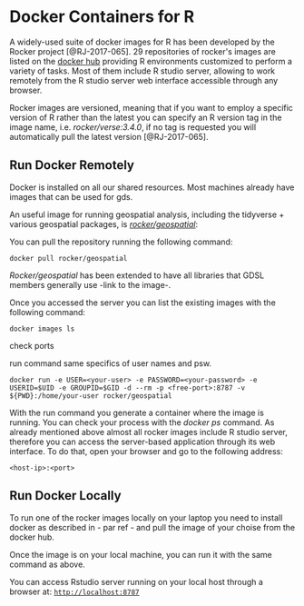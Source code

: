 # Docker Containers for R

A widely-used suite of docker images for R has been developed by the Rocker project [@RJ-2017-065]. 29 repositories of rocker's images are listed on the [docker hub](https://hub.docker.com/u/rocker/) providing R environments customized to perform a variety of tasks. Most of them include R studio server, allowing to work remotely from the R studio server web interface accessible through any browser.

Rocker images are versioned, meaning that if you want to employ a specific version of R rather than the latest you can specify an R version tag in the image name, i.e. *rocker/verse:3.4.0*, if no tag is requested you will automatically pull the latest version [@RJ-2017-065]. 

## Run Docker Remotely

Docker is installed on all our shared resources. Most machines already have images that can be used for gds. 

An useful image for running geospatial analysis, including the tidyverse + various geospatial packages, is [*rocker/geospatial*](https://hub.docker.com/r/rocker/geospatial):

 You can pull the repository running the following command:

```shell
docker pull rocker/geospatial
```

*Rocker/geospatial* has been extended to have all libraries that GDSL members generally use -link to the image-. 

Once you accessed the server you can list the existing images with the following command:

```shell
docker images ls
```
check ports

run command same specifics of user names and psw.

```shell
docker run -e USER=<your-user> -e PASSWORD=<your-password> -e USERID=$UID -e GROUPID=$GID -d --rm -p <free-port>:8787 -v ${PWD}:/home/your-user rocker/geospatial
```
With the run command you generate a container where the image is running. You can check your process with the *docker ps* command. As already mentioned above almost all rocker images include R studio server, therefore you can access the server-based application through its web interface. To do that, open your browser and go to the following address:
```shell
<host-ip>:<port>
``` 

## Run Docker Locally

To run one of the rocker images locally on your laptop you need to install docker as described in - par ref - and pull the image of your choise from the docker hub. 

Once the image is on your local machine, you can run it with the same command as above.

You can access Rstudio server running on your local host through a browser at: 
[`http://localhost:8787`](http://localhost:8787)


